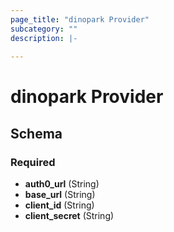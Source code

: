 ```yaml
---
page_title: "dinopark Provider"
subcategory: ""
description: |-
  
---
```


# dinopark Provider





## Schema

### Required

- **auth0_url** (String)
- **base_url** (String)
- **client_id** (String)
- **client_secret** (String)
